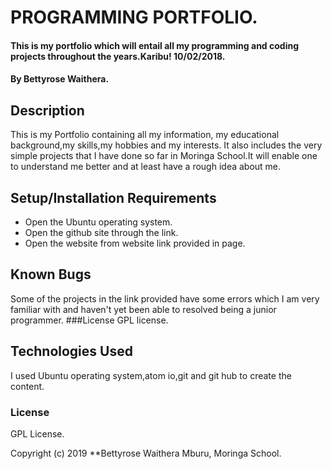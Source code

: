 # PROGRAMMING PORTFOLIO.
#### This is my portfolio which will entail all my programming and coding projects throughout the years.Karibu! 10/02/2018.
#### By Bettyrose Waithera.
## Description
This is my Portfolio containing all my information, my educational background,my skills,my hobbies and my interests. It also includes the very simple projects that I have done so far in Moringa School.It will enable one to understand me better and at least have a rough idea about me.
## Setup/Installation Requirements
* Open the Ubuntu operating system.
* Open the github site through the link.
* Open the website from website link provided in page.
## Known Bugs
Some of the projects in the link provided have some errors which I am very familiar with and haven't yet been able to resolved being a junior programmer.
###License
GPL license.
## Technologies Used
I used Ubuntu operating  system,atom io,git and git hub to create the content.
### License
GPL License.

Copyright (c) 2019 **Bettyrose Waithera Mburu, Moringa School.
